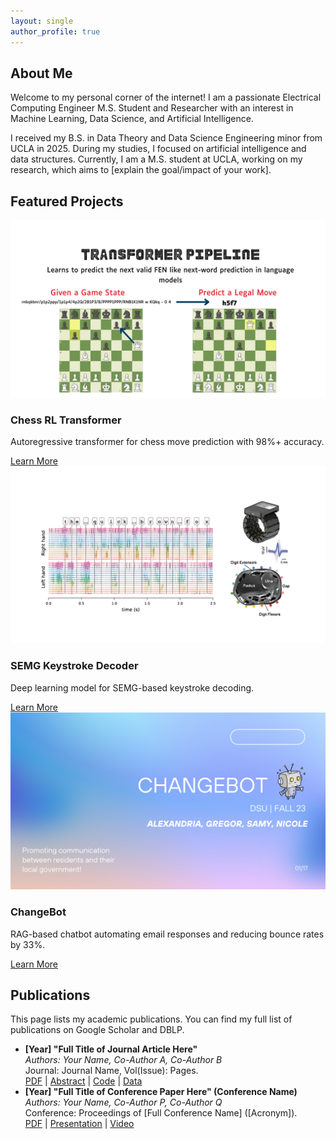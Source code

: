 ```yaml
---
layout: single
author_profile: true
---
```


<div id="about" class="section">
  <h2>About Me</h2>
  <p>Welcome to my personal corner of the internet! I am a passionate Electrical Computing Engineer M.S. Student and Researcher with an interest in Machine Learning, Data Science, and Artificial Intelligence.</p>
  <p>I received my B.S. in Data Theory and Data Science Engineering minor from UCLA in 2025. During my studies, I focused on artificial intelligence and data structures. Currently, I am a M.S. student at UCLA, working on my research, which aims to [explain the goal/impact of your work].</p>
</div>

<div id="projects" class="section">
  <h2>Featured Projects</h2>
  <div class="projects-grid">
    <div class="project-card">
      <img src="/assets/images/chess-rl.png" alt="Chess RL Transformer" />
      <div class="project-content">
        <h3>Chess RL Transformer</h3>
        <p>Autoregressive transformer for chess move prediction with 98%+ accuracy.</p>
        <a href="#" class="btn btn--primary">Learn More</a>
      </div>
    </div>
    <div class="project-card">
      <img src="/assets/images/semg-keystroke.png" alt="SEMG Keystroke Decoder" />
      <div class="project-content">
        <h3>SEMG Keystroke Decoder</h3>
        <p>Deep learning model for SEMG-based keystroke decoding.</p>
        <a href="#" class="btn btn--primary">Learn More</a>
      </div>
    </div>
    <div class="project-card">
      <img src="/assets/images/changebot.png" alt="ChangeBot" />
      <div class="project-content">
        <h3>ChangeBot</h3>
        <p>RAG-based chatbot automating email responses and reducing bounce rates by 33%.</p>
        <a href="#" class="btn btn--primary">Learn More</a>
      </div>
    </div>
  </div>
</div>

<div id="publications" class="section">
  <h2>Publications</h2>
  <p>This page lists my academic publications. You can find my full list of publications on Google Scholar and DBLP.</p>
  <ul>
    <li>
      <strong>[Year] "Full Title of Journal Article Here"</strong><br>
      <em>Authors: Your Name, Co-Author A, Co-Author B</em><br>
      Journal: Journal Name, Vol(Issue): Pages.<br>
      <a href="#">PDF</a> | <a href="#">Abstract</a> | <a href="#">Code</a> | <a href="#">Data</a>
    </li>
    <li>
      <strong>[Year] "Full Title of Conference Paper Here" (Conference Name)</strong><br>
      <em>Authors: Your Name, Co-Author P, Co-Author Q</em><br>
      Conference: Proceedings of [Full Conference Name] ([Acronym]).<br>
      <a href="#">PDF</a> | <a href="#">Presentation</a> | <a href="#">Video</a>
    </li>
  </ul>
</div>